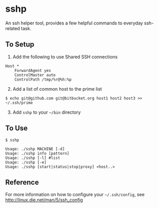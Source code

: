 sshp
====

An ssh helper tool, provides a few helpful commands to everyday ssh-related task.


To Setup
--------
1. Add the following to use Shared SSH connections
```
Host *
	ForwardAgent yes
	ControlMaster auto
	ControlPath /tmp/%r@%h:%p
```

2. Add a list of common host to the prime list
```
$ echo git@github.com git@bitbucket.org host1 host2 host3 >> ~/.ssh/prime
```
3. Add `sshp` to your `~/bin` directory


To Use
------
```
$ sshp
```

	Usage: ./sshp MACHINE [-d]
	Usage: ./sshp info [pattern]
	Usage: ./sshp [-l] #list
	Usage: ./sshp [-e]
	Usage: ./sshp [start|status|stop|proxy] <host..>

Reference
---------
For more information on how to configure your `~/.ssh/config`, see http://linux.die.net/man/5/ssh_config
